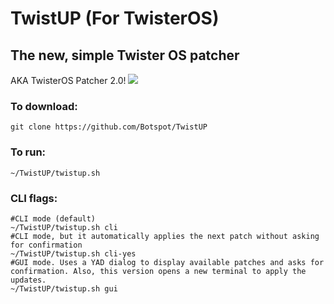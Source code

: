 # TwistUP (For TwisterOS)
## The new, simple Twister OS patcher
AKA TwisterOS Patcher 2.0!
![](https://media.discordapp.net/attachments/738534235194916884/759921733825462322/TwisterOSPatcherLogo.png?width=960&height=186)<br>

### To download: 
```
git clone https://github.com/Botspot/TwistUP
```
### To run:
```
~/TwistUP/twistup.sh
```
### CLI flags:
```
#CLI mode (default)
~/TwistUP/twistup.sh cli
#CLI mode, but it automatically applies the next patch without asking for confirmation
~/TwistUP/twistup.sh cli-yes
#GUI mode. Uses a YAD dialog to display available patches and asks for confirmation. Also, this version opens a new terminal to apply the updates.
~/TwistUP/twistup.sh gui
```

